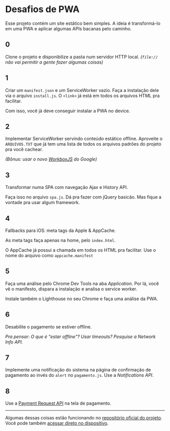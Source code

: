 # Desafios de PWA

Esse projeto contém um site estático bem simples. A ideia é transformá-lo em uma PWA
e aplicar algumas APIs bacanas pelo caminho.

## 0

Clone o projeto e disponibilize a pasta num servidor HTTP local. *(`file://` não vai permitir a gente fazer algumas coisas)*

## 1 

Criar um `manifest.json` e um ServiceWorker vazio. Faça a instalação dele via o arquivo `install.js`.
O `<link>` já está em todos os arquivos HTML pra facilitar.

Com isso, você já deve conseguir instalar a PWA no device.

## 2

Implementar ServiceWorker servindo conteúdo estático offline. Aproveite o `ARQUIVOS.TXT` que já tem uma lista de todos os arquivos padrões do projeto pra você cachear.

*(Bônus: usar o novo [WorkboxJS](https://workboxjs.org/) do Google)*

## 3 

Transformar numa SPA com navegação Ajax e History API.

Faça isso no arquivo `spa.js`. Dá pra fazer com jQuery basicão. Mas fique a vontade pra usar algum framework.

## 4 

Fallbacks para iOS: meta tags da Apple & AppCache.

As meta tags faça apenas na home, pelo `index.html`.

O AppCache já possui a chamada em todos os HTML pra facilitar. Use o nome do arquivo como `appcache.manifest`

## 5

Faça uma análise pelo Chrome Dev Tools na aba *Application*. Por lá, você vê o manifesto, dispara a instalação e analisa o service worker.

Instale também o Lighthouse no seu Chrome e faça uma análise da PWA.

## 6

Desabilite o pagamento se estiver offline. 

*Pra pensar: O que é "estar offline"? Usar timeouts? Pesquise a Network Info API.*

## 7

Implemente uma notificação do sistema na página de confirmação de pagamento ao invés do `alert` no `pagamento.js`. Use a *Notifications API*.

## 8

Use a [Payment Request API](https://developers.google.com/web/fundamentals/discovery-and-monetization/payment-request/deep-dive-into-payment-request) na tela de pagamento.



----

Algumas dessas coisas estão funcionando no [repositório oficial do projeto](https://github.com/sergiolopes/shopping). Você pode também [acessar direto no dispositivo](https://sergiolopes.github.io/shopping/).